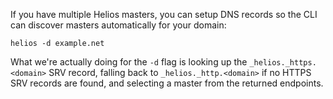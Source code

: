 If you have multiple Helios masters, you can setup DNS records so the CLI can discover masters
automatically for your domain:

    helios -d example.net

What we're actually doing for the `-d` flag is looking up the `_helios._https.<domain>` SRV record,
falling back to `_helios._http.<domain>` if no HTTPS SRV records are found,
and selecting a master from the returned endpoints.
